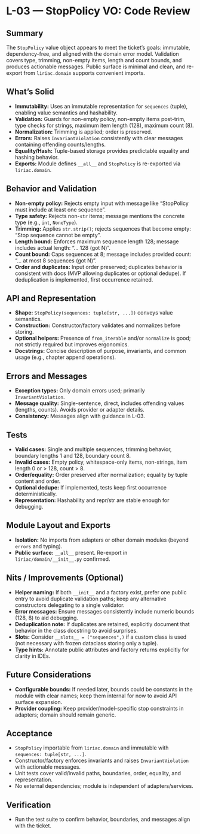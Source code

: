 # L-03 — StopPolicy VO: Code Review

## Summary
The `StopPolicy` value object appears to meet the ticket’s goals: immutable, dependency-free, and aligned with the domain error model. Validation covers type, trimming, non-empty items, length and count bounds, and produces actionable messages. Public surface is minimal and clean, and re-export from `liriac.domain` supports convenient imports.

## What’s Solid
- **Immutability:** Uses an immutable representation for `sequences` (tuple), enabling value semantics and hashability.
- **Validation:** Guards for non-empty policy, non-empty items post-trim, type checks for strings, maximum item length (128), maximum count (8).
- **Normalization:** Trimming is applied; order is preserved.
- **Errors:** Raises `InvariantViolation` consistently with clear messages containing offending counts/lengths.
- **Equality/Hash:** Tuple-based storage provides predictable equality and hashing behavior.
- **Exports:** Module defines `__all__` and `StopPolicy` is re-exported via `liriac.domain`.

## Behavior and Validation
- **Non-empty policy:** Rejects empty input with message like “StopPolicy must include at least one sequence”.
- **Type safety:** Rejects non-`str` items; message mentions the concrete type (e.g., `int`, `NoneType`).
- **Trimming:** Applies `str.strip()`; rejects sequences that become empty: “Stop sequence cannot be empty”.
- **Length bound:** Enforces maximum sequence length 128; message includes actual length: “... 128 (got N)”.
- **Count bound:** Caps sequences at 8; message includes provided count: “... at most 8 sequences (got N)”.
- **Order and duplicates:** Input order preserved; duplicates behavior is consistent with docs (MVP allowing duplicates or optional dedupe). If deduplication is implemented, first occurrence retained.

## API and Representation
- **Shape:** `StopPolicy(sequences: tuple[str, ...])` conveys value semantics.
- **Construction:** Constructor/factory validates and normalizes before storing.
- **Optional helpers:** Presence of `from_iterable` and/or `normalize` is good; not strictly required but improves ergonomics.
- **Docstrings:** Concise description of purpose, invariants, and common usage (e.g., chapter append operations).

## Errors and Messages
- **Exception types:** Only domain errors used; primarily `InvariantViolation`.
- **Message quality:** Single-sentence, direct, includes offending values (lengths, counts). Avoids provider or adapter details.
- **Consistency:** Messages align with guidance in L-03.

## Tests
- **Valid cases:** Single and multiple sequences, trimming behavior, boundary lengths 1 and 128, boundary count 8.
- **Invalid cases:** Empty policy, whitespace-only items, non-strings, item length 0 or > 128, count > 8.
- **Order/equality:** Order preserved after normalization; equality by tuple content and order.
- **Optional dedupe:** If implemented, tests keep first occurrence deterministically.
- **Representation:** Hashability and repr/str are stable enough for debugging.

## Module Layout and Exports
- **Isolation:** No imports from adapters or other domain modules (beyond `errors` and typing).
- **Public surface:** `__all__` present. Re-export in `liriac/domain/__init__.py` confirmed.

## Nits / Improvements (Optional)
- **Helper naming:** If both `__init__` and a factory exist, prefer one public entry to avoid duplicate validation paths; keep any alternative constructors delegating to a single validator.
- **Error messages:** Ensure messages consistently include numeric bounds (128, 8) to aid debugging.
- **Deduplication note:** If duplicates are retained, explicitly document that behavior in the class docstring to avoid surprises.
- **Slots:** Consider `__slots__ = ("sequences",)` if a custom class is used (not necessary with frozen dataclass storing only a tuple).
- **Type hints:** Annotate public attributes and factory returns explicitly for clarity in IDEs.

## Future Considerations
- **Configurable bounds:** If needed later, bounds could be constants in the module with clear names; keep them internal for now to avoid API surface expansion.
- **Provider coupling:** Keep provider/model-specific stop constraints in adapters; domain should remain generic.

## Acceptance
- `StopPolicy` importable from `liriac.domain` and immutable with `sequences: tuple[str, ...]`.
- Constructor/factory enforces invariants and raises `InvariantViolation` with actionable messages.
- Unit tests cover valid/invalid paths, boundaries, order, equality, and representation.
- No external dependencies; module is independent of adapters/services.

## Verification
- Run the test suite to confirm behavior, boundaries, and messages align with the ticket.

